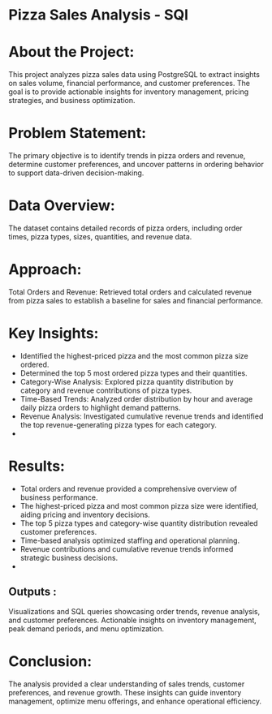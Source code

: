 # Pizza Sales Analysis - SQl
# About the Project:
This project analyzes pizza sales data using PostgreSQL to extract insights on sales volume, financial performance, and customer preferences. The goal is to provide actionable insights for inventory management, pricing strategies, and business optimization.

# Problem Statement:
The primary objective is to identify trends in pizza orders and revenue, determine customer preferences, and uncover patterns in ordering behavior to support data-driven decision-making.

# Data Overview:
The dataset contains detailed records of pizza orders, including order times, pizza types, sizes, quantities, and revenue data.

# Approach:
Total Orders and Revenue: Retrieved total orders and calculated revenue from pizza sales to establish a baseline for sales and financial performance.

# Key Insights:
- Identified the highest-priced pizza and the most common pizza size ordered.
- Determined the top 5 most ordered pizza types and their quantities.
- Category-Wise Analysis: Explored pizza quantity distribution by category and revenue contributions of pizza types.
- Time-Based Trends: Analyzed order distribution by hour and average daily pizza orders to highlight demand patterns.
- Revenue Analysis: Investigated cumulative revenue trends and identified the top revenue-generating pizza types for each category.
- 
# Results:
- Total orders and revenue provided a comprehensive overview of business performance.
- The highest-priced pizza and most common pizza size were identified, aiding pricing and inventory decisions.
- The top 5 pizza types and category-wise quantity distribution revealed customer preferences.
- Time-based analysis optimized staffing and operational planning.
- Revenue contributions and cumulative revenue trends informed strategic business decisions.
- 
## Outputs :
Visualizations and SQL queries showcasing order trends, revenue analysis, and customer preferences.
Actionable insights on inventory management, peak demand periods, and menu optimization.

# Conclusion:
The analysis provided a clear understanding of sales trends, customer preferences, and revenue growth. These insights can guide inventory management, optimize menu offerings, and enhance operational efficiency.
